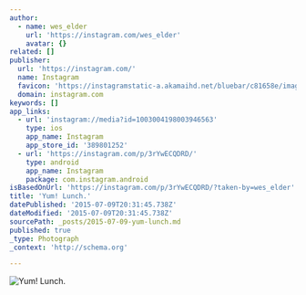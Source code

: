 ```yaml
---
author:
  - name: wes_elder
    url: 'https://instagram.com/wes_elder'
    avatar: {}
related: []
publisher:
  url: 'https://instagram.com/'
  name: Instagram
  favicon: 'https://instagramstatic-a.akamaihd.net/bluebar/c81658e/images/ico/favicon.ico'
  domain: instagram.com
keywords: []
app_links:
  - url: 'instagram://media?id=1003004198003946563'
    type: ios
    app_name: Instagram
    app_store_id: '389801252'
  - url: 'https://instagram.com/p/3rYwECQDRD/'
    type: android
    app_name: Instagram
    package: com.instagram.android
isBasedOnUrl: 'https://instagram.com/p/3rYwECQDRD/?taken-by=wes_elder'
title: 'Yum! Lunch.'
datePublished: '2015-07-09T20:31:45.738Z'
dateModified: '2015-07-09T20:31:45.738Z'
sourcePath: _posts/2015-07-09-yum-lunch.md
published: true
_type: Photograph
_context: 'http://schema.org'

---
```

![Yum&excl; Lunch&period;](https://igcdn-photos-h-a.akamaihd.net/hphotos-ak-xaf1/t51.2885-15/11325765_645534942243439_1944598962_n.jpg)